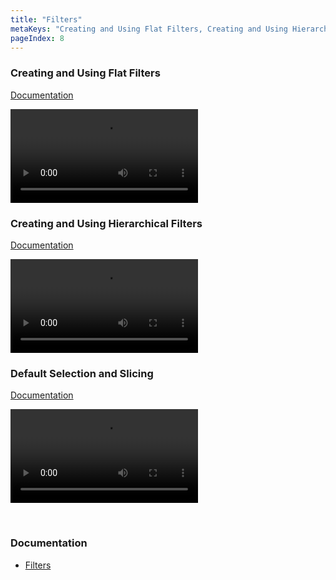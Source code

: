 ```yaml
---
title: "Filters"
metaKeys: "Creating and Using Flat Filters, Creating and Using Hierarchical Filters, Default Selection and Slicing "
pageIndex: 8
---
```




### Creating and Using Flat Filters
[Documentation](../docs/filters.md)

![video](https://profitbasedocs.blob.core.windows.net/videos/Filters%20-%20Creating%20and%20using%20flat%20filters.mp4)
<br/>

### Creating and Using Hierarchical Filters
[Documentation](../docs/filters.md)

![video](https://profitbasedocs.blob.core.windows.net/videos/Filter%20-%20Creating%20and%20using%20hierarchical%20filters.mp4)
<br/>

### Default Selection and Slicing
[Documentation](../docs/filters.md)

![video](https://profitbasedocs.blob.core.windows.net/videos/Filter-DefaultSelection%20and%20Slicing.mp4)

<br/>

### Documentation  

* [Filters](../docs/filters.md)
